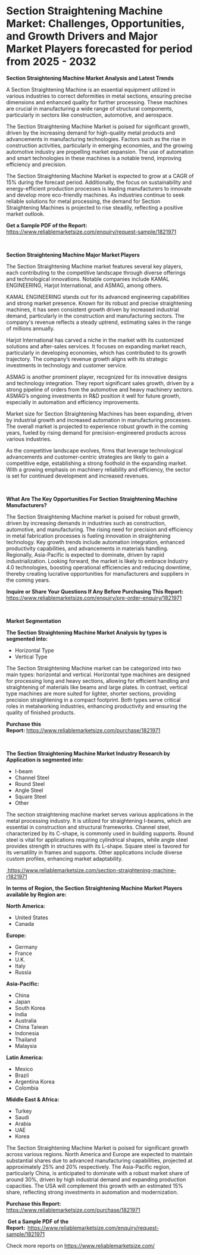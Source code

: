 <p><h1>Section Straightening Machine Market: Challenges, Opportunities, and Growth Drivers and Major Market Players forecasted for period from 2025 - 2032</h1></p><p><strong>Section Straightening Machine Market Analysis and Latest Trends</strong></p>
<p><p>A Section Straightening Machine is an essential equipment utilized in various industries to correct deformities in metal sections, ensuring precise dimensions and enhanced quality for further processing. These machines are crucial in manufacturing a wide range of structural components, particularly in sectors like construction, automotive, and aerospace.</p><p>The Section Straightening Machine Market is poised for significant growth, driven by the increasing demand for high-quality metal products and advancements in manufacturing technologies. Factors such as the rise in construction activities, particularly in emerging economies, and the growing automotive industry are propelling market expansion. The use of automation and smart technologies in these machines is a notable trend, improving efficiency and precision.</p><p>The Section Straightening Machine Market is expected to grow at a CAGR of 15% during the forecast period. Additionally, the focus on sustainability and energy-efficient production processes is leading manufacturers to innovate and develop more eco-friendly machines. As industries continue to seek reliable solutions for metal processing, the demand for Section Straightening Machines is projected to rise steadily, reflecting a positive market outlook.</p></p>
<p><strong>Get a Sample PDF of the Report:&nbsp;</strong> <a href="https://www.reliablemarketsize.com/enquiry/request-sample/1821971?utm_campaign=2640&utm_medium=2&utm_source=Github&utm_content=ia&utm_term=09042025&utm_id=section-straightening-machine">https://www.reliablemarketsize.com/enquiry/request-sample/1821971</a></p>
<p>&nbsp;</p>
<p><strong>Section Straightening Machine Major Market Players</strong></p>
<p><p>The Section Straightening Machine market features several key players, each contributing to the competitive landscape through diverse offerings and technological innovations. Notable companies include KAMAL ENGINEERING, Harjot International, and ASMAG, among others. </p><p>KAMAL ENGINEERING stands out for its advanced engineering capabilities and strong market presence. Known for its robust and precise straightening machines, it has seen consistent growth driven by increased industrial demand, particularly in the construction and manufacturing sectors. The company's revenue reflects a steady uptrend, estimating sales in the range of millions annually.</p><p>Harjot International has carved a niche in the market with its customized solutions and after-sales services. It focuses on expanding market reach, particularly in developing economies, which has contributed to its growth trajectory. The company’s revenue growth aligns with its strategic investments in technology and customer service.</p><p>ASMAG is another prominent player, recognized for its innovative designs and technology integration. They report significant sales growth, driven by a strong pipeline of orders from the automotive and heavy machinery sectors. ASMAG’s ongoing investments in R&D position it well for future growth, especially in automation and efficiency improvements.</p><p>Market size for Section Straightening Machines has been expanding, driven by industrial growth and increased automation in manufacturing processes. The overall market is projected to experience robust growth in the coming years, fueled by rising demand for precision-engineered products across various industries.</p><p>As the competitive landscape evolves, firms that leverage technological advancements and customer-centric strategies are likely to gain a competitive edge, establishing a strong foothold in the expanding market. With a growing emphasis on machinery reliability and efficiency, the sector is set for continued development and increased revenues.</p></p>
<p>&nbsp;</p>
<p><strong>What Are The Key Opportunities For Section Straightening Machine Manufacturers?</strong></p>
<p><p>The Section Straightening Machine market is poised for robust growth, driven by increasing demands in industries such as construction, automotive, and manufacturing. The rising need for precision and efficiency in metal fabrication processes is fueling innovation in straightening technology. Key growth trends include automation integration, enhanced productivity capabilities, and advancements in materials handling. Regionally, Asia-Pacific is expected to dominate, driven by rapid industrialization. Looking forward, the market is likely to embrace Industry 4.0 technologies, boosting operational efficiencies and reducing downtime, thereby creating lucrative opportunities for manufacturers and suppliers in the coming years.</p></p>
<p><strong>Inquire or Share Your Questions If Any Before Purchasing This Report:</strong> <a href="https://www.reliablemarketsize.com/enquiry/pre-order-enquiry/1821971?utm_campaign=2640&utm_medium=2&utm_source=Github&utm_content=ia&utm_term=09042025&utm_id=section-straightening-machine">https://www.reliablemarketsize.com/enquiry/pre-order-enquiry/1821971</a></p>
<p>&nbsp;</p>
<p><strong>Market Segmentation</strong></p>
<p><strong>The Section Straightening Machine Market Analysis by types is segmented into:</strong></p>
<p><ul><li>Horizontal Type</li><li>Vertical Type</li></ul></p>
<p><p>The Section Straightening Machine market can be categorized into two main types: horizontal and vertical. Horizontal type machines are designed for processing long and heavy sections, allowing for efficient handling and straightening of materials like beams and large plates. In contrast, vertical type machines are more suited for lighter, shorter sections, providing precision straightening in a compact footprint. Both types serve critical roles in metalworking industries, enhancing productivity and ensuring the quality of finished products.</p></p>
<p><strong>Purchase this Report:&nbsp;</strong><a href="https://www.reliablemarketsize.com/purchase/1821971?utm_campaign=2640&utm_medium=2&utm_source=Github&utm_content=ia&utm_term=09042025&utm_id=section-straightening-machine">https://www.reliablemarketsize.com/purchase/1821971</a></p>
<p>&nbsp;</p>
<p><strong>The Section Straightening Machine Market Industry Research by Application is segmented into:</strong></p>
<p><ul><li>I-beam</li><li>Channel Steel</li><li>Round Steel</li><li>Angle Steel</li><li>Square Steel</li><li>Other</li></ul></p>
<p><p>The section straightening machine market serves various applications in the metal processing industry. It is utilized for straightening I-beams, which are essential in construction and structural frameworks. Channel steel, characterized by its C-shape, is commonly used in building supports. Round steel is vital for applications requiring cylindrical shapes, while angle steel provides strength in structures with its L-shape. Square steel is favored for its versatility in frames and supports. Other applications include diverse custom profiles, enhancing market adaptability.</p></p>
<p><a href="https://www.reliablemarketsize.com/section-straightening-machine-r1821971?utm_campaign=2640&utm_medium=2&utm_source=Github&utm_content=ia&utm_term=09042025&utm_id=section-straightening-machine">&nbsp;https://www.reliablemarketsize.com/section-straightening-machine-r1821971</a></p>
<p><strong>In terms of Region, the Section Straightening Machine Market Players available by Region are:</strong></p>
<p>
    <p> <strong> North America: </strong>
        <ul>
            <li>United States</li>
            <li>Canada</li>
        </ul>
        </p> 
    <p> <strong> Europe: </strong>
        <ul>
            <li>Germany</li>
            <li>France</li>
            <li>U.K.</li>
            <li>Italy</li>
            <li>Russia</li>
        </ul>
        </p> 
    <p> <strong> Asia-Pacific: </strong>
        <ul>
            <li>China</li>
            <li>Japan</li>
            <li>South Korea</li>
            <li>India</li>
            <li>Australia</li>
            <li>China Taiwan</li>
            <li>Indonesia</li>
            <li>Thailand</li>
            <li>Malaysia</li>
        </ul>
        </p> 
    <p> <strong> Latin America: </strong>
        <ul>
            <li>Mexico</li>
            <li>Brazil</li>
            <li>Argentina Korea</li>
            <li>Colombia</li>
        </ul>
        </p> 
    <p> <strong> Middle East & Africa: </strong>
        <ul>
            <li>Turkey</li>
            <li>Saudi</li>
            <li>Arabia</li>
            <li>UAE</li>
            <li>Korea</li>
        </ul>
    </p>
    </p>
<p><p>The Section Straightening Machine Market is poised for significant growth across various regions. North America and Europe are expected to maintain substantial shares due to advanced manufacturing capabilities, projected at approximately 25% and 20% respectively. The Asia-Pacific region, particularly China, is anticipated to dominate with a robust market share of around 30%, driven by high industrial demand and expanding production capacities. The USA will complement this growth with an estimated 15% share, reflecting strong investments in automation and modernization.</p></p>
<p><strong>Purchase this Report: </strong><a href="https://www.reliablemarketsize.com/purchase/1821971?utm_campaign=2640&utm_medium=2&utm_source=Github&utm_content=ia&utm_term=09042025&utm_id=section-straightening-machine">https://www.reliablemarketsize.com/purchase/1821971</a></p>
<p>&nbsp;<strong>Get a Sample PDF of the Report:&nbsp;&nbsp;</strong><a href="https://www.reliablemarketsize.com/enquiry/request-sample/1821971?utm_campaign=2640&utm_medium=2&utm_source=Github&utm_content=ia&utm_term=09042025&utm_id=section-straightening-machine">https://www.reliablemarketsize.com/enquiry/request-sample/1821971</a></p>
<p><strong></strong></p>
<p>Check more reports on <a href="https://www.reliablemarketsize.com/?utm_campaign=2640&utm_medium=2&utm_source=Github&utm_content=ia&utm_term=09042025&utm_id=section-straightening-machine">https://www.reliablemarketsize.com/</a></p>